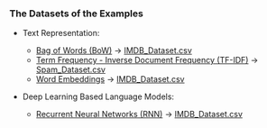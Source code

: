 ### The Datasets of the Examples

- Text Representation:

  - [Bag of Words (BoW)](../2-text-representation/2.1-bow.ipynb) &rarr; [IMDB_Dataset.csv](https://www.kaggle.com/datasets/lakshmi25npathi/imdb-dataset-of-50k-movie-reviews)
  - [Term Frequency - Inverse Document Frequency (TF-IDF)](../2-text-representation/2.2-tf-idf.ipynb) &rarr; [Spam_Dataset.csv](https://www.kaggle.com/datasets/uciml/sms-spam-collection-dataset)
  - [Word Embeddings](../2-text-representation/2.4-word-embeddings.ipynb) &rarr; [IMDB_Dataset.csv](https://www.kaggle.com/datasets/lakshmi25npathi/imdb-dataset-of-50k-movie-reviews)

- Deep Learning Based Language Models:
  - [Recurrent Neural Networks (RNN)](../4-deep-learning-based-language-models/4.2-rnn.ipynb) &rarr; [IMDB_Dataset.csv](https://www.kaggle.com/datasets/lakshmi25npathi/imdb-dataset-of-50k-movie-reviews)
